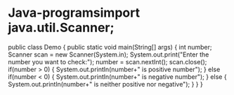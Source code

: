 # Java-programsimport java.util.Scanner;
public class Demo
{
    public static void main(String[] args) 
    {
        int number;
        Scanner scan = new Scanner(System.in);
        System.out.print("Enter the number you want to check:");
        number = scan.nextInt();
        scan.close();
        if(number > 0)
        {
            System.out.println(number+" is positive number");
        }
        else if(number < 0)
        {
            System.out.println(number+" is negative number");
        }
        else
        {
            System.out.println(number+" is neither positive nor negative");
        }
    }
}
